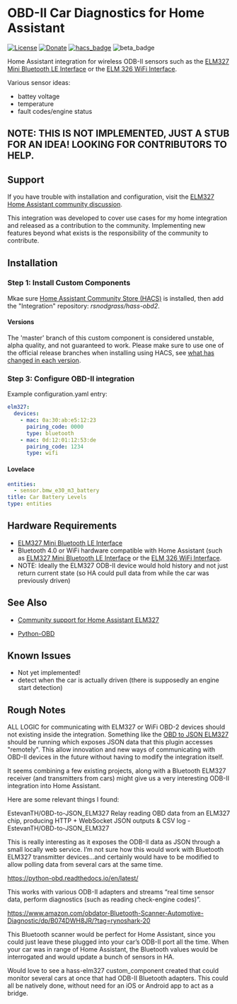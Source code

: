 # OBD-II Car Diagnostics for Home Assistant

[![License](https://img.shields.io/badge/License-Apache%202.0-blue.svg)](https://opensource.org/licenses/Apache-2.0)
[![Donate](https://img.shields.io/badge/Donate-PayPal-green.svg)](https://www.paypal.com/cgi-bin/webscr?cmd=_donations&business=WREP29UDAMB6G)
[![hacs_badge](https://img.shields.io/badge/HACS-Default-orange.svg)](https://github.com/custom-components/hacs)
![beta_badge](https://img.shields.io/badge/maturity-Beta-yellow.png)

Home Assistant integration for wireless ODB-II sensors such as the [ELM327 Mini Bluetooth LE Interface](https://www.amazon.com/obdator-Bluetooth-Scanner-Automotive-Diagnostic/dp/B074DWH8JR/?tag=rynoshark-20) or the [ELM 326 WiFi Interface](https://smile.amazon.com/Interface-Scanner-Diagnostic-Original-Support/dp/B07L4926C1?tag=rynoshark-20).

Various sensor ideas:

- battey voltage
- temperature
- fault codes/engine status

## NOTE: THIS IS NOT IMPLEMENTED, JUST A STUB FOR AN IDEA! LOOKING FOR CONTRIBUTORS TO HELP.

## Support

If you have trouble with installation and configuration, visit the [ELM327 Home Assistant community discussion](https://community.home-assistant.io/t/https://community.home-assistant.io/t/my-new-android-app-bridge-between-car-obd2-and-home-assistant/101425).

This integration was developed to cover use cases for my home integration and released as a contribution to the community. Implementing new features beyond what exists is the responsibility of the community to contribute.

## Installation

### Step 1: Install Custom Components

Mkae sure [Home Assistant Community Store (HACS)](https://github.com/custom-components/hacs) is installed,  then add the "Integration" repository: *rsnodgrass/hass-obd2*.

#### Versions

The 'master' branch of this custom component is considered unstable, alpha quality, and not guaranteed to work.
Please make sure to use one of the official release branches when installing using HACS, see [what has changed in each version](https://github.com/rsnodgrass/hass-sensorpush/releases).

### Step 3: Configure OBD-II integration

Example configuration.yaml entry:

```yaml
elm327:
  devices:
    - mac: 0a:30:ab:e5:12:23
      pairing_code: 0000
      type: bluetooth
    - mac: 0d:12:01:12:53:de
      pairing_code: 1234
      type: wifi
```

#### Lovelace

```yaml
entities:
  - sensor.bmw_e30_m3_battery
title: Car Battery Levels
type: entities
```

## Hardware Requirements

* [ELM327 Mini Bluetooth LE Interface](https://www.amazon.com/obdator-Bluetooth-Scanner-Automotive-Diagnostic/dp/B074DWH8JR/?tag=rynoshark-20)
* Bluetooth 4.0 or WiFi hardware compatible with Home Assistant (such as [ELM327 Mini Bluetooth LE Interface](https://www.amazon.com/obdator-Bluetooth-Scanner-Automotive-Diagnostic/dp/B074DWH8JR/?tag=rynoshark-20) or the [ELM 326 WiFi Interface](https://smile.amazon.com/Interface-Scanner-Diagnostic-Original-Support/dp/B07L4926C1?tag=rynoshark-20).
* NOTE: Ideally the ELM327 ODB-II device would hold history and not just return current state (so HA could pull data from while the car was previously driven)


## See Also

* [Community support for Home Assistant ELM327](https://community.home-assistant.io/t/https://community.home-assistant.io/t/my-new-android-app-bridge-between-car-obd2-and-home-assistant/101425)

* [Python-OBD](https://pypi.org/project/obd/)

## Known Issues

* Not yet implemented!
* detect when the car is actually driven (there is supposedly an engine start detection)

## Rough Notes


ALL LOGIC for communicating with ELM327 or WiFi OBD-2 devices should not existing inside the integration. Something like the [OBD to JSON ELM327](https://github.com/EstevanTH/OBD-to-JSON_ELM327) should be running which exposes JSON data that this plugin accesses "remotely".  This allow innovation and new ways of communicating with OBD-II devices in the future without having to modify the integration itself.

It seems combining a few existing projects, along with a Bluetooth ELM327 receiver (and transmitters from cars) might give us a very interesting ODB-II integration into Home Assistant.

Here are some relevant things I found:

EstevanTH/OBD-to-JSON_ELM327
Relay reading OBD data from an ELM327 chip, producing HTTP + WebSocket JSON outputs & CSV log - EstevanTH/OBD-to-JSON_ELM327

This is really interesting as it exposes the ODB-II data as JSON through a small locally web service. I’m not sure how this would work with Bluetooth ELM327 transmitter devices…and certainly would have to be modified to allow polling data from several cars at the same time.

https://python-obd.readthedocs.io/en/latest/

This works with various ODB-II adapters and streams “real time sensor data, perform diagnostics (such as reading check-engine codes)”.

https://www.amazon.com/obdator-Bluetooth-Scanner-Automotive-Diagnostic/dp/B074DWH8JR/?tag=rynoshark-20

This Bluetooth scanner would be perfect for Home Assistant, since you could just leave these plugged into your car’s ODB-II port all the time. When your car was in range of Home Assistant, the Bluetooth values would be interrogated and would update a bunch of sensors in HA.

Would love to see a hass-elm327 custom_component created that could monitor several cars at once that had ODB-II Bluetooth adapters. This could all be natively done, without need for an iOS or Android app to act as a bridge.
